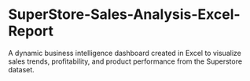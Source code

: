 # SuperStore-Sales-Analysis-Excel-Report
A dynamic business intelligence dashboard created in Excel to visualize sales trends, profitability, and product performance from the Superstore dataset.
